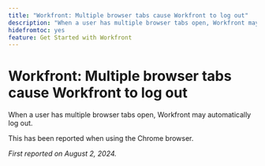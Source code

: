 ```yaml
---
title: "Workfront: Multiple browser tabs cause Workfront to log out"
description: "When a user has multiple browser tabs open, Workfront may automatically log out."
hidefromtoc: yes
feature: Get Started with Workfront
---
```


# Workfront: Multiple browser tabs cause Workfront to log out

When a user has multiple browser tabs open, Workfront may automatically log out.

This has been reported when using the Chrome browser.

_First reported on August 2, 2024._
